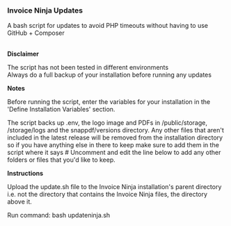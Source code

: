 <h3>Invoice Ninja Updates</h3>
A bash script for updates to avoid PHP timeouts without having to use GitHub + Composer <br><br>

<b>Disclaimer</b>  

The script has not been tested in different environments  
Always do a full backup of your installation before running any updates

<b>Notes</b>  

Before running the script, enter the variables for your installation in the 'Define Installation Variables' section.

The script backs up .env, the logo image and PDFs in /public/storage, /storage/logs and the snappdf/versions directory. Any other files that aren't included in the latest release will be removed from the installation directory so if you have anything else in there to keep make sure to add them in the script where it says # Uncomment and edit the line below to add any other folders or files that you'd like to keep. 

<b>Instructions</b>  

Upload the update.sh file to the Invoice Ninja installation's parent directory i.e. not the directory that contains the Invoice Ninja files, the directory above it.

Run command: bash updateninja.sh  
